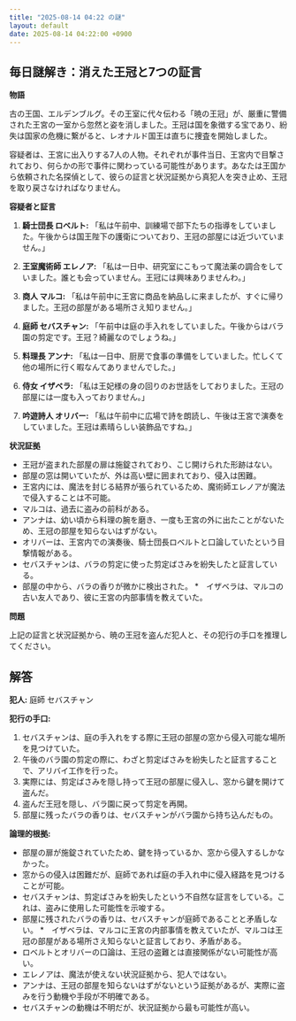 ```yaml
---
title: "2025-08-14 04:22 の謎"
layout: default
date: 2025-08-14 04:22:00 +0900
---
```

## 毎日謎解き：消えた王冠と7つの証言

**物語**

古の王国、エルデンブルグ。その王室に代々伝わる「暁の王冠」が、厳重に警備された王宮の一室から忽然と姿を消しました。王冠は国を象徴する宝であり、紛失は国家の危機に繋がると、レオナルド国王は直ちに捜査を開始しました。

容疑者は、王宮に出入りする7人の人物。それぞれが事件当日、王宮内で目撃されており、何らかの形で事件に関わっている可能性があります。あなたは王国から依頼された名探偵として、彼らの証言と状況証拠から真犯人を突き止め、王冠を取り戻さなければなりません。

**容疑者と証言**

1.  **騎士団長 ロベルト:** 「私は午前中、訓練場で部下たちの指導をしていました。午後からは国王陛下の護衛についており、王冠の部屋には近づいていません。」

2.  **王室魔術師 エレノア:** 「私は一日中、研究室にこもって魔法薬の調合をしていました。誰とも会っていません。王冠には興味ありませんわ。」

3.  **商人 マルコ:** 「私は午前中に王宮に商品を納品しに来ましたが、すぐに帰りました。王冠の部屋がある場所さえ知りません。」

4.  **庭師 セバスチャン:** 「午前中は庭の手入れをしていました。午後からはバラ園の剪定です。王冠？綺麗なのでしょうね。」

5.  **料理長 アンナ:** 「私は一日中、厨房で食事の準備をしていました。忙しくて他の場所に行く暇なんてありませんでした。」

6.  **侍女 イザベラ:** 「私は王妃様の身の回りのお世話をしておりました。王冠の部屋には一度も入っておりません。」

7.  **吟遊詩人 オリバー:** 「私は午前中に広場で詩を朗読し、午後は王宮で演奏をしていました。王冠は素晴らしい装飾品ですね。」

**状況証拠**

*   王冠が盗まれた部屋の扉は施錠されており、こじ開けられた形跡はない。
*   部屋の窓は開いていたが、外は高い壁に囲まれており、侵入は困難。
*   王宮内には、魔法を封じる結界が張られているため、魔術師エレノアが魔法で侵入することは不可能。
*   マルコは、過去に盗みの前科がある。
*   アンナは、幼い頃から料理の腕を磨き、一度も王宮の外に出たことがないため、王冠の部屋を知らないはずがない。
*   オリバーは、王宮内での演奏後、騎士団長ロベルトと口論していたという目撃情報がある。
*   セバスチャンは、バラの剪定に使った剪定ばさみを紛失したと証言している。
*   部屋の中から、バラの香りが微かに検出された。
*　イザベラは、マルコの古い友人であり、彼に王宮の内部事情を教えていた。

**問題**

上記の証言と状況証拠から、暁の王冠を盗んだ犯人と、その犯行の手口を推理してください。

## 解答

**犯人:** 庭師 セバスチャン

**犯行の手口:**

1.  セバスチャンは、庭の手入れをする際に王冠の部屋の窓から侵入可能な場所を見つけていた。
2.  午後のバラ園の剪定の際に、わざと剪定ばさみを紛失したと証言することで、アリバイ工作を行った。
3.  実際には、剪定ばさみを隠し持って王冠の部屋に侵入し、窓から鍵を開けて盗んだ。
4.  盗んだ王冠を隠し、バラ園に戻って剪定を再開。
5.  部屋に残ったバラの香りは、セバスチャンがバラ園から持ち込んだもの。

**論理的根拠:**

*   部屋の扉が施錠されていたため、鍵を持っているか、窓から侵入するしかなかった。
*   窓からの侵入は困難だが、庭師であれば庭の手入れ中に侵入経路を見つけることが可能。
*   セバスチャンは、剪定ばさみを紛失したという不自然な証言をしている。これは、盗みに使用した可能性を示唆する。
*   部屋に残されたバラの香りは、セバスチャンが庭師であることと矛盾しない。
*　イザベラは、マルコに王宮の内部事情を教えていたが、マルコは王冠の部屋がある場所さえ知らないと証言しており、矛盾がある。
*   ロベルトとオリバーの口論は、王冠の盗難とは直接関係がない可能性が高い。
*   エレノアは、魔法が使えない状況証拠から、犯人ではない。
*   アンナは、王冠の部屋を知らないはずがないという証拠があるが、実際に盗みを行う動機や手段が不明確である。
*   セバスチャンの動機は不明だが、状況証拠から最も可能性が高い。
